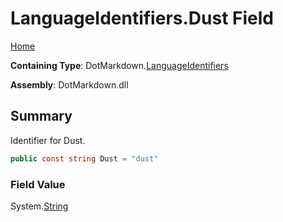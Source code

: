 # LanguageIdentifiers\.Dust Field

[Home](../../../README.md)

**Containing Type**: DotMarkdown\.[LanguageIdentifiers](../README.md)

**Assembly**: DotMarkdown\.dll

## Summary

Identifier for Dust\.

```csharp
public const string Dust = "dust"
```

### Field Value

System\.[String](https://docs.microsoft.com/en-us/dotnet/api/system.string)

